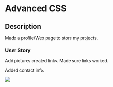 # Advanced CSS

## Description
Made a profile/Web page to store my projects.

### User Story
Add pictures created links. Made sure links worked. 

Added contact info.



![](assets/images/Profolio.png)